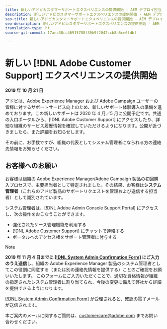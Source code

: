 ```yaml
---
title: 新しいアドビカスタマーサポートエクスペリエンスの提供開始 - AEM デプロイ担当者
description: 新しいアドビカスタマーサポートエクスペリエンスの提供開始 - AEM デプロイ担当者
seo-title: 新しいアドビカスタマーサポートエクスペリエンスの提供開始 - AEM デプロイ担当者
seo-description: 新しいアドビカスタマーサポートエクスペリエンスの提供開始 - AEM デプロイ担当者
translation-type: ht
source-git-commit: 17aec30cc46915788f30b9f2042ccb8a6ce6fdbf

---
```



# 新しい [!DNL Adobe Customer Support] エクスペリエンスの提供開始

**2019 年 10 月 21 日**

アドビは、Adobe Experience Manager および Adobe Campaign ユーザーの皆様に対するサポートサービス向上のため、新しいサポート体験導入の準備を進めております。この新しいサポートは 2020 年 4 月／5 月に公開予定です。共通の入口ポータルから、[!DNL Adobe Customer Support] にアクセスしたり、詳細な組織のサービス履歴情報を確認していただけるようになります。公開が近づきましたら、また詳細をお知らせします。

その前に、お手数ですが、組織の代表としてシステム管理者になられる方の連絡先情報をお知らせください。

## お客様へのお願い

お客様は組織の Adobe Experience Manager/Adobe Campaign 製品の初回購入プロセスで、主要担当者として特定されました。その結果、お客様は&#x200B;**システム管理者**（これらのアドビ製品のサポートリクエストを管理および送信する担当者）として識別されています。

システム管理者は、[!DNL Adobe Admin Console Support Portal] にアクセスし、次の操作をおこなうことができます。

* 強化されたケース管理機能を利用する
* [!DNL Adobe Customer Support] にチャットで連絡する
* ポータルへのアクセス権をサポート管理者に付与する

>[!NOTE]
>**2019 年 11 月 4 日までに [[!DNL System Admin Confirmation Form]](https://adobe.allegiancetech.com/cgi-bin/qwebcorporate.dll?idx=N5M8RY) にご入力のうえ送信**し、組織の Adobe Experience Manager 製品のシステム管理者としてこの役割に同意する（または別の連絡先情報を提供する）ことのご確認をお願いいたします。
>このフォームにご入力いただくことで、適切な資格情報が組織の指定されたシステム管理者に割り当てられ、今後の変更に備えて弊社から詳細を提供できるようになります。

[[!DNL System Admin Confirmation Form]](https://adobe.allegiancetech.com/cgi-bin/qwebcorporate.dll?idx=N5M8RY) が受理されると、確認の電子メールが送信されます。

本ご案内のメールに関するご質問は、customercare@adobe.com までお問い合わせください。

 
